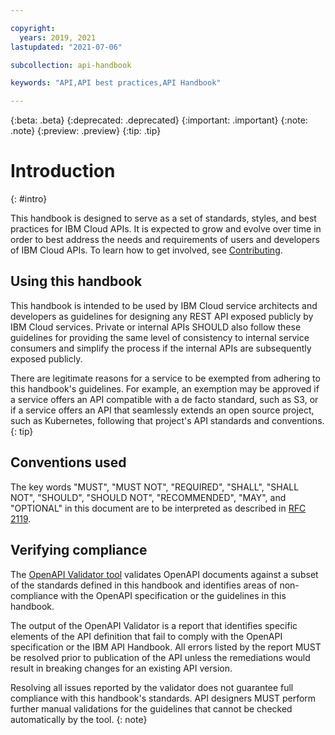 ```yaml
---

copyright:
  years: 2019, 2021
lastupdated: "2021-07-06"

subcollection: api-handbook

keywords: "API,API best practices,API Handbook"

---
```


{:beta: .beta}
{:deprecated: .deprecated}
{:important: .important}
{:note: .note}
{:preview: .preview}
{:tip: .tip}

# Introduction
{: #intro}

This handbook is designed to serve as a set of standards, styles, and best practices for IBM Cloud
APIs. It is expected to grow and evolve over time in order to best address the needs and
requirements of users and developers of IBM Cloud APIs. To learn how to get involved, see
[Contributing](/docs/api-handbook?topic=api-handbook-contributing).

## Using this handbook

This handbook is intended to be used by IBM Cloud service architects and developers as guidelines
for designing any REST API exposed publicly by IBM Cloud services. Private or internal APIs SHOULD
also follow these guidelines for providing the same level of consistency to internal service
consumers and simplify the process if the internal APIs are subsequently exposed publicly.

There are legitimate reasons for a service to be exempted from adhering to this handbook's
guidelines. For example, an exemption may be approved if a service offers an API compatible with a
de facto standard, such as S3, or if a service offers an API that seamlessly extends an open
source project, such as Kubernetes, following that project's API standards and conventions.
{: tip}

## Conventions used

The key words "MUST", "MUST NOT", "REQUIRED", "SHALL", "SHALL NOT", "SHOULD", "SHOULD NOT",
"RECOMMENDED",  "MAY", and "OPTIONAL" in this document are to be interpreted as described in [RFC
2119](https://tools.ietf.org/html/rfc2119).

## Verifying compliance

The [OpenAPI Validator tool](https://github.com/IBM/openapi-validator) validates OpenAPI documents
against a subset of the standards defined in this handbook and identifies areas of non-compliance with
the OpenAPI specification or the guidelines in this handbook.

The output of the OpenAPI Validator is a report that identifies specific elements of the API definition
that fail to comply with the OpenAPI specification or the IBM API Handbook. All errors listed by the
report MUST be resolved prior to publication of the API unless the remediations would result in
breaking changes for an existing API version.

Resolving all issues reported by the validator does not guarantee full compliance
with this handbook's standards. API designers MUST perform further manual validations for the guidelines
that cannot be checked automatically by the tool.
{: note}

